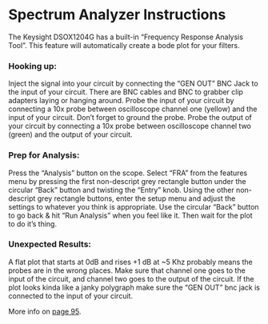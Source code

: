 # Spectrum Analyzer Instructions

The Keysight DSOX1204G has a built-in “Frequency Response Analysis Tool”. This feature will automatically create a bode plot for your filters. 

### Hooking up: ###
Inject the signal into your circuit by connecting the “GEN OUT” BNC Jack to the input of your circuit. There are BNC cables and BNC to grabber clip adapters laying or hanging around. 
Probe the input of your circuit by connecting a 10x probe between oscilloscope channel one (yellow) and the input of your circuit. Don’t forget to ground the probe.
Probe the output of your circuit by connecting a 10x probe between oscilloscope channel two (green) and the output of your circuit.

### Prep for Analysis: ###
Press the “Analysis” button on the scope. 
Select “FRA” from the features menu by pressing the first non-descript grey rectangle button under the circular “Back” button and twisting the “Entry” knob. 
Using the other non-descript grey rectangle buttons, enter the setup menu and adjust the settings to whatever you think is appropriate.
Use the circular “Back” button to go back & hit “Run Analysis” when you feel like it. Then wait for the plot to do it’s thing.

### Unexpected Results: ###
A flat plot that starts at 0dB and rises +1 dB at ~5 Khz probably means the probes are in the wrong places. Make sure that channel one goes to the input of the circuit, and channel two goes to the output of the circuit. 
If the plot looks kinda like a janky polygraph make sure the “GEN OUT” bnc jack is connected to the input of your circuit. 


More info on [page 95](https://bkpmedia.s3.amazonaws.com/downloads/manuals/en-us/2540C_series_manual.pdf). 
